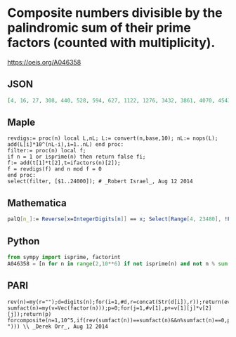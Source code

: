 # Composite numbers divisible by the palindromic sum of their prime factors \(counted with multiplicity\)\.
https://oeis.org/A046358
## JSON
```JSON
[4, 16, 27, 308, 440, 528, 594, 627, 1122, 1276, 3432, 3861, 4070, 4543, 5445, 5808, 6248, 6534, 7881, 8085, 8096, 9108, 9306, 9702, 11550, 13860, 14784, 16500, 16632, 17556, 18711, 19800, 19866, 20900, 21091, 21120, 22275, 22308, 23463, 23474]
```
## Maple
```Maple
revdigs:= proc(n) local L,nL; L:= convert(n,base,10); nL:= nops(L); add(L[i]*10^(nL-i),i=1..nL) end proc:
filter:= proc(n) local f;
if n = 1 or isprime(n) then return false fi;
f:= add(t[1]*t[2],t=ifactors(n)[2]);
f = revdigs(f) and n mod f = 0
end proc:
select(filter, [$1..24000]); # _Robert Israel_, Aug 12 2014
```
## Mathematica
```Mathematica
palQ[n_]:= Reverse[x=IntegerDigits[n]] == x; Select[Range[4, 23480], !PrimeQ[#] && palQ[y=Total[Times@@@FactorInteger[#]]] && IntegerQ[#/y]&](* _Jayanta Basu_, Jun 05 2013 *)
```
## Python
```Python
from sympy import isprime, factorint
A046358 = [n for n in range(2,10**6) if not isprime(n) and not n % sum([p*e for p,e in factorint(n).items()]) and str(sum([p*e for p,e in factorint(n).items()])) == str(sum([p*e for p,e in factorint(n).items()]))[::-1]] # _Chai Wah Wu_, Aug 12 2014
```
## PARI
```PARI
rev(n)=my(r="");d=digits(n);for(i=1,#d,r=concat(Str(d[i]),r));return(eval(r))
sumfact(n)=my(v=Vec(factor(n)));p=0;for(j=1,#v[1],p+=v[1][j]*v[2][j]);return(p)
forcomposite(n=1,10^5,if(rev(sumfact(n))==sumfact(n)&&n%sumfact(n)==0,print1(n,", "))) \\ _Derek Orr_, Aug 12 2014
```
